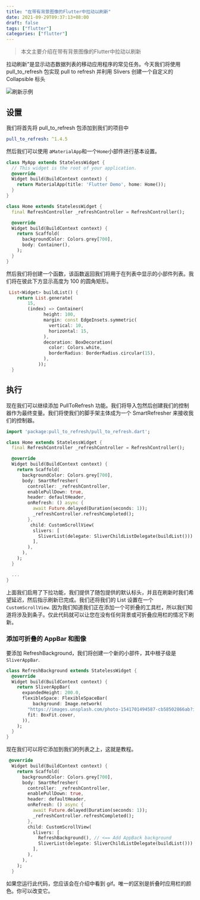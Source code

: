 ```yaml
---
title: "在带有背景图像的Flutter中拉动以刷新"
date: 2021-09-29T09:37:13+08:00
draft: false
tags: ["flutter"]
categories: ["flutter"]
---
```


> 本文主要介绍在带有背景图像的Flutter中拉动以刷新

拉动刷新”是显示动态数据列表的移动应用程序的常见任务。今天我们将使用 pull_to_refresh 包实现 pull to refresh 并利用 Slivers 创建一个自定义的 Collapsible 标头

![刷新示例](https://luckly007.oss-cn-beijing.aliyuncs.com/img/example.fef7531.bfe2748b7b8d65802a9aa62a3401fa81.gif)

## 设置

我们将首先将 pull_to_refresh 包添加到我们的项目中

```yaml
pull_to_refresh: ^1.4.5
```

然后我们可以使用 a`MaterialApp`和一个`Home`小部件进行基本设置。

```dart
class MyApp extends StatelessWidget {
  // This widget is the root of your application.
  @override
  Widget build(BuildContext context) {
    return MaterialApp(title: 'Flutter Demo', home: Home());
  }
}

class Home extends StatelessWidget {
  final RefreshController _refreshController = RefreshController();

  @override
  Widget build(BuildContext context) {
    return Scaffold(
      backgroundColor: Colors.grey[700],
      body: Container(),
    );
  }
}
```

然后我们将创建一个函数，该函数返回我们将用于在列表中显示的小部件列表。我们将在彼此下方显示高度为 100 的圆角矩形。

```dart
 List<Widget> buildList() {
    return List.generate(
        15,
        (index) => Container(
              height: 100,
              margin: const EdgeInsets.symmetric(
                vertical: 10,
                horizontal: 15,
              ),
              decoration: BoxDecoration(
                color: Colors.white,
                borderRadius: BorderRadius.circular(15),
              ),
            ));
  }
```

## 执行

现在我们可以继续添加 PullToRefresh 功能。我们将导入包然后创建我们的控制器作为最终变量。我们将使我们的脚手架主体成为一个 SmartRefresher 来接收我们的控制器。

```dart
import 'package:pull_to_refresh/pull_to_refresh.dart';

class Home extends StatelessWidget {
  final RefreshController _refreshController = RefreshController();

  @override
  Widget build(BuildContext context) {
    return Scaffold(
      backgroundColor: Colors.grey[700],
      body: SmartRefresher(
        controller: _refreshController,
        enablePullDown: true,
        header: defaultHeader,
        onRefresh: () async {
          await Future.delayed(Duration(seconds: 1));
          _refreshController.refreshCompleted();
        },
         child: CustomScrollView(
          slivers: [
            SliverList(delegate: SliverChildListDelegate(buildList()))
          ],
        ),
      ),
    );
  }

  ...
}
```

上面我们启用了下拉功能，我们提供了随包提供的默认标头，并且在刷新时我们希望延迟，然后指示刷新已完成。我们还将我们的 List 设置在一个`CustomScrollView`. 因为我们知道我们正在添加一个可折叠的工具栏，所以我们知道将涉及到条子。仅此代码就可以让您在没有任何背景或可折叠应用栏的情况下刷新。

### 添加可折叠的 AppBar 和图像

要添加 RefreshBackground，我们将创建一个新的小部件，其中根子级是`SliverAppBar`.

```dart
class RefreshBackground extends StatelessWidget {
  @override
  Widget build(BuildContext context) {
    return SliverAppBar(
      expandedHeight: 200.0,
      flexibleSpace: FlexibleSpaceBar(
          background: Image.network(
        "https://images.unsplash.com/photo-1541701494587-cb58502866ab?ixlib=rb-0.3.5&ixid=eyJhcHBfaWQiOjEyMDd9&s=0c21b1ac3066ae4d354a3b2e0064c8be&auto=format&fit=crop&w=500&q=60",
        fit: BoxFit.cover,
      )),
    );
  }
}
```

现在我们可以将它添加到我们的列表之上，这就是教程。

```dart
 @override
  Widget build(BuildContext context) {
    return Scaffold(
      backgroundColor: Colors.grey[700],
      body: SmartRefresher(
        controller: _refreshController,
        enablePullDown: true,
        header: defaultHeader,
        onRefresh: () async {
          await Future.delayed(Duration(seconds: 1));
          _refreshController.refreshCompleted();
        },
        child: CustomScrollView(
          slivers: [
            RefreshBackground(), // <== Add AppBack background
            SliverList(delegate: SliverChildListDelegate(buildList()))
          ],
        ),
      ),
    );
  }
```

如果您运行此代码，您应该会在介绍中看到 gif。唯一的区别是折叠时应用栏的颜色。你可以改变它。